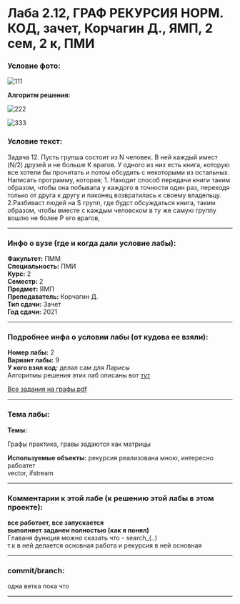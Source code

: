 # Лаба 2.12, ГРАФ РЕКУРСИЯ НОРМ. КОД, зачет, Корчагин Д., ЯМП, 2 сем, 2 к, ПМИ

<h3>Условие фото:</h3>


![111](https://user-images.githubusercontent.com/72470327/173736142-8ab68bc4-13f8-4b74-ba90-2e052bdc1d5e.jpg)


<b>Алгоритм решения:</b>

![222](https://user-images.githubusercontent.com/72470327/173736159-6de83102-b7a9-476c-9b43-13b85bce6c15.jpg)

![333](https://user-images.githubusercontent.com/72470327/173736165-d43d45ca-8086-46d5-a907-e770e73524be.jpg)


<h3>Условие текст:</h3>
<p>
Задача 12.
Пусть групша состоит из N человек. В ней каждый имест (N/2) друзей и не больше К врагов. У одного из них есть книга, которую все хотели бы прочитать и потом обсудить с некоторыми из остальных.
Написать программу, которая;
1. Находит способ передачи книги таким образом, чтобы она побывала у каждого в точности один раз, переходя только от друга к другу и паконец возвратилась к своему владельцу.
2.Разбиваст людей на S групп, где будст обсуждаться книга, таким образом, чтобы вместе с каждым человском в ту же самую группу вошлю не более Р его врагов,
</p>

<hr />
<h3>Инфо о вузе (где и когда дали условие лабы):</h3>
<b>Факультет:</b> ПММ
<br/>
<b>Специальность:</b> ПМИ
<br/>
<b>Курс:</b> 2
<br/>
<b>Семестр:</b> 2
<br/>
<b>Предмет:</b> ЯМП
<br/>
<b>Преподаватель:</b> Корчагин Д.
<br/>
<b>Тип сдачи:</b> Зачет
<br/>
<b>Год сдачи:</b> 2021

<hr />
<h3>Подробнее инфа о условии лабы (от кудова ее взяли):</h3>
<b>Номер лабы:</b> 2
<br/>
<b>Вариант лабы:</b> 9
<br/>
<b>У кого взял код:</b> делал сам для Ларисы
<br/>
Алгоритмы решения этих лаб описаны вот <a href="http://algolist.ru/olimp/gra_prb.php#z10" target="blank">тут</a>
<br/>

[Все задания на графы.pdf](https://github.com/maxim1770/graph_recursion_basic/files/8903462/default.pdf)

<hr />

<h3>Тема лабы:</h3>
<b>Темы:</b> 
<p>
  Графы практика, гравы задаются как матрицы
</p>
<b>Используемые объекты:</b>
 рекурсия реализована мною, интересно рабоатет <br>
 vector<int>, ifstream
<p>
  
</p>

<hr />

<h3>Комментарии к этой лабе (к решению этой лабы в этом проекте):</h3>
<p>
 <b>все работает, все запускается</b> <br/>
 <b>выполняет заданеи полностью (как я понял)</b> <br/>
  Главаня функция можно сказать что - search_(..)<br/>
  т.к в ней делается основная работа и рекурсия в ней основная
</p>

<hr />

<h3>commit/branch:</h3>
  <p>
    одна ветка пока что
</p>

<hr />

